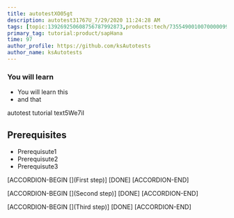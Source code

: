```yaml
---
title: autotestXO05gt
description: autotest31767U_7/29/2020 11:24:28 AM
tags: [topic:139269250608756787992873,products:tech/73554900100700000996,tutorial:experience/advanced]
primary_tag: tutorial:product/sapHana
time: 97
author_profile: https://github.com/ksAutotests
author_name: ksAutotests
---
```

### You will learn
- You will learn this
- and that

autotest tutorial text5We7iI

## Prerequisites
- Prerequisute1
- Prerequisute2
- Prerequisute3

[ACCORDION-BEGIN [](First step)]
[DONE]
[ACCORDION-END]

[ACCORDION-BEGIN [](Second step)]
[DONE]
[ACCORDION-END]

[ACCORDION-BEGIN [](Third step)]
[DONE]
[ACCORDION-END]

